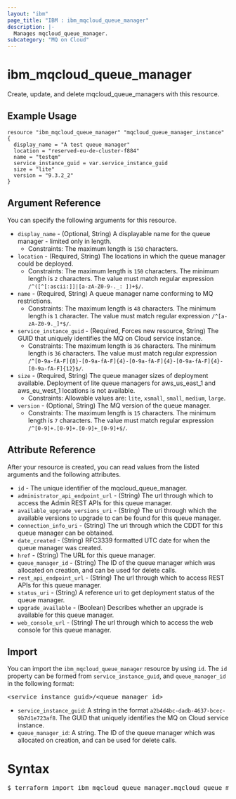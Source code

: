 ```yaml
---
layout: "ibm"
page_title: "IBM : ibm_mqcloud_queue_manager"
description: |-
  Manages mqcloud_queue_manager.
subcategory: "MQ on Cloud"
---
```


# ibm_mqcloud_queue_manager

Create, update, and delete mqcloud_queue_managers with this resource.

## Example Usage

```hcl
resource "ibm_mqcloud_queue_manager" "mqcloud_queue_manager_instance" {
  display_name = "A test queue manager"
  location = "reserved-eu-de-cluster-f884"
  name = "testqm"
  service_instance_guid = var.service_instance_guid
  size = "lite"
  version = "9.3.2_2"
}
```

## Argument Reference

You can specify the following arguments for this resource.

* `display_name` - (Optional, String) A displayable name for the queue manager - limited only in length.
  * Constraints: The maximum length is `150` characters.
* `location` - (Required, String) The locations in which the queue manager could be deployed.
  * Constraints: The maximum length is `150` characters. The minimum length is `2` characters. The value must match regular expression `/^([^[:ascii:]]|[a-zA-Z0-9-._: ])+$/`.
* `name` - (Required, String) A queue manager name conforming to MQ restrictions.
  * Constraints: The maximum length is `48` characters. The minimum length is `1` character. The value must match regular expression `/^[a-zA-Z0-9._]*$/`.
* `service_instance_guid` - (Required, Forces new resource, String) The GUID that uniquely identifies the MQ on Cloud service instance.
  * Constraints: The maximum length is `36` characters. The minimum length is `36` characters. The value must match regular expression `/^[0-9a-fA-F]{8}-[0-9a-fA-F]{4}-[0-9a-fA-F]{4}-[0-9a-fA-F]{4}-[0-9a-fA-F]{12}$/`.
* `size` - (Required, String) The queue manager sizes of deployment available. Deployment of lite queue managers for aws_us_east_1 and aws_eu_west_1 locations is not available.
  * Constraints: Allowable values are: `lite`, `xsmall`, `small`, `medium`, `large`.
* `version` - (Optional, String) The MQ version of the queue manager.
  * Constraints: The maximum length is `15` characters. The minimum length is `7` characters. The value must match regular expression `/^[0-9]+.[0-9]+.[0-9]+_[0-9]+$/`.

## Attribute Reference

After your resource is created, you can read values from the listed arguments and the following attributes.

* `id` - The unique identifier of the mqcloud_queue_manager.
* `administrator_api_endpoint_url` - (String) The url through which to access the Admin REST APIs for this queue manager.
* `available_upgrade_versions_uri` - (String) The uri through which the available versions to upgrade to can be found for this queue manager.
* `connection_info_uri` - (String) The uri through which the CDDT for this queue manager can be obtained.
* `date_created` - (String) RFC3339 formatted UTC date for when the queue manager was created.
* `href` - (String) The URL for this queue manager.
* `queue_manager_id` - (String) The ID of the queue manager which was allocated on creation, and can be used for delete calls.
* `rest_api_endpoint_url` - (String) The url through which to access REST APIs for this queue manager.
* `status_uri` - (String) A reference uri to get deployment status of the queue manager.
* `upgrade_available` - (Boolean) Describes whether an upgrade is available for this queue manager.
* `web_console_url` - (String) The url through which to access the web console for this queue manager.


## Import

You can import the `ibm_mqcloud_queue_manager` resource by using `id`.
The `id` property can be formed from `service_instance_guid`, and `queue_manager_id` in the following format:

<pre>
&lt;service_instance_guid&gt;/&lt;queue_manager_id&gt;
</pre>
* `service_instance_guid`: A string in the format `a2b4d4bc-dadb-4637-bcec-9b7d1e723af8`. The GUID that uniquely identifies the MQ on Cloud service instance.
* `queue_manager_id`: A string. The ID of the queue manager which was allocated on creation, and can be used for delete calls.

# Syntax
<pre>
$ terraform import ibm_mqcloud_queue_manager.mqcloud_queue_manager &lt;service_instance_guid&gt;/&lt;queue_manager_id&gt;
</pre>
